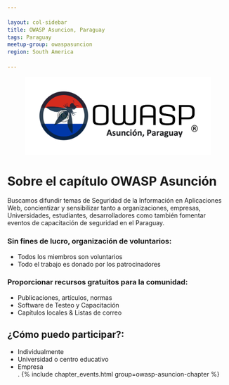 ```yaml
---

layout: col-sidebar
title: OWASP Asuncion, Paraguay
tags: Paraguay
meetup-group: owaspasuncion
region: South America

---
```



  <p align="center">
<figure><img src="assets/images/owasppy.png"></figure>
</p>
<h1 id="bienvenidos_a_owasp_asuncion">Sobre el capítulo OWASP Asunción</h1>
Buscamos difundir temas de Seguridad de la Información en Aplicaciones Web, concientizar y sensibilizar tanto a organizaciones, empresas, Universidades, estudiantes, desarrolladores como también fomentar eventos de capacitación de seguridad en el Paraguay.<br />
<h3><strong>Sin fines de lucro, organización de voluntarios:</strong></h3>
<ul style="list-style-type:disc;">
  <li>Todos los miembros son voluntarios</li>
  <li>Todo el trabajo es donado por los patrocinadores</li>
</ul>
<h3><strong>Proporcionar recursos gratuitos para la comunidad:</strong></h3>
<ul style="list-style-type:disc;">
  <li>Publicaciones, artículos, normas</li>
  <li>Software de Testeo y Capacitación</li>
  <li>Capítulos locales & Listas de correo</li>
</ul>
<h2><strong>¿Cómo puedo participar?:</strong></h2>
<ul style="list-style-type:disc;">
  <li>Individualmente</li>
  <li>Universidad o centro educativo</li>
  <li>Empresa</li>
. {% include chapter_events.html group=owasp-asuncion-chapter %}

  
